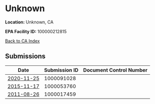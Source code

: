# Unknown

**Location:** Unknown, CA

**EPA Facility ID:** 100000212815

[Back to CA Index](../../index.md)

## Submissions

| Date | Submission ID | Document Control Number |
|------|--------------|-------------------------|
| [2020-11-25](submissions/1000091028.md) | 1000091028 |  |
| [2015-11-17](submissions/1000053760.md) | 1000053760 |  |
| [2011-08-26](submissions/1000017459.md) | 1000017459 |  |
